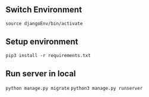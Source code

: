 
## Switch Environment
`source djangoEnv/bin/activate`

## Setup environment
`pip3 install -r requirements.txt`

## Run server in local
`python manage.py migrate`
`python3 manage.py runserver`